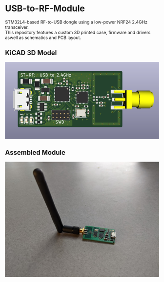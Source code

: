 # USB-to-RF-Module
STM32L4-based RF-to-USB dongle using a low-power NRF24 2.4GHz transceiver. <br>
This repository features a custom 3D printed case, firmware and drivers aswell as schematics and PCB layout.


## KiCAD 3D Model
![](https://github.com/harry1576/USB-to-RF-Module/blob/master/images/stm-rf-img.PNG)

## Assembled Module
![](https://github.com/harry1576/USB-to-RF-Module/blob/master/images/assembled.jpg)
